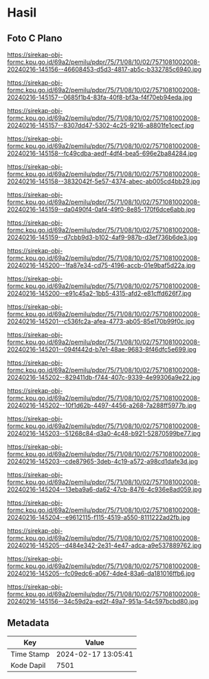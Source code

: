 # Hasil

## Foto C Plano

https://sirekap-obj-formc.kpu.go.id/69a2/pemilu/pdpr/75/71/08/10/02/7571081002008-20240216-145156--46608453-d5d3-4817-ab5c-b332785c6940.jpg

https://sirekap-obj-formc.kpu.go.id/69a2/pemilu/pdpr/75/71/08/10/02/7571081002008-20240216-145157--0685f1b4-83fa-40f8-bf3a-f4f70eb94eda.jpg

https://sirekap-obj-formc.kpu.go.id/69a2/pemilu/pdpr/75/71/08/10/02/7571081002008-20240216-145157--8307dd47-5302-4c25-9216-a8801fe1cecf.jpg

https://sirekap-obj-formc.kpu.go.id/69a2/pemilu/pdpr/75/71/08/10/02/7571081002008-20240216-145158--fc49cdba-aedf-4df4-bea5-696e2ba84284.jpg

https://sirekap-obj-formc.kpu.go.id/69a2/pemilu/pdpr/75/71/08/10/02/7571081002008-20240216-145158--3832042f-5e57-4374-abec-ab005cd4bb29.jpg

https://sirekap-obj-formc.kpu.go.id/69a2/pemilu/pdpr/75/71/08/10/02/7571081002008-20240216-145159--da0490f4-0af4-49f0-8e85-170f6dce6abb.jpg

https://sirekap-obj-formc.kpu.go.id/69a2/pemilu/pdpr/75/71/08/10/02/7571081002008-20240216-145159--d7cbb9d3-b102-4af9-987b-d3ef736b6de3.jpg

https://sirekap-obj-formc.kpu.go.id/69a2/pemilu/pdpr/75/71/08/10/02/7571081002008-20240216-145200--1fa87e34-cd75-4196-accb-01e9baf5d22a.jpg

https://sirekap-obj-formc.kpu.go.id/69a2/pemilu/pdpr/75/71/08/10/02/7571081002008-20240216-145200--e91c45a2-1bb5-4315-afd2-e81cffd626f7.jpg

https://sirekap-obj-formc.kpu.go.id/69a2/pemilu/pdpr/75/71/08/10/02/7571081002008-20240216-145201--c536fc2a-afea-4773-ab05-85e170b99f0c.jpg

https://sirekap-obj-formc.kpu.go.id/69a2/pemilu/pdpr/75/71/08/10/02/7571081002008-20240216-145201--094f442d-b7e1-48ae-9683-8f46dfc5e699.jpg

https://sirekap-obj-formc.kpu.go.id/69a2/pemilu/pdpr/75/71/08/10/02/7571081002008-20240216-145202--829411db-f744-407c-9339-4e99306a9e22.jpg

https://sirekap-obj-formc.kpu.go.id/69a2/pemilu/pdpr/75/71/08/10/02/7571081002008-20240216-145202--10f1d62b-4497-4456-a268-7a288ff5977b.jpg

https://sirekap-obj-formc.kpu.go.id/69a2/pemilu/pdpr/75/71/08/10/02/7571081002008-20240216-145203--51268c84-d3a0-4c48-b921-52870599be77.jpg

https://sirekap-obj-formc.kpu.go.id/69a2/pemilu/pdpr/75/71/08/10/02/7571081002008-20240216-145203--cde87965-3deb-4c19-a572-a98cd1dafe3d.jpg

https://sirekap-obj-formc.kpu.go.id/69a2/pemilu/pdpr/75/71/08/10/02/7571081002008-20240216-145204--13eba9a6-da62-47cb-8476-4c936e8ad059.jpg

https://sirekap-obj-formc.kpu.go.id/69a2/pemilu/pdpr/75/71/08/10/02/7571081002008-20240216-145204--e9612115-f115-4519-a550-8111222ad2fb.jpg

https://sirekap-obj-formc.kpu.go.id/69a2/pemilu/pdpr/75/71/08/10/02/7571081002008-20240216-145205--d484e342-2e31-4e47-adca-a9e537889762.jpg

https://sirekap-obj-formc.kpu.go.id/69a2/pemilu/pdpr/75/71/08/10/02/7571081002008-20240216-145205--fc09edc6-a067-4de4-83a6-da181016ffb6.jpg

https://sirekap-obj-formc.kpu.go.id/69a2/pemilu/pdpr/75/71/08/10/02/7571081002008-20240216-145156--34c59d2a-ed2f-49a7-951a-54c597bcbd80.jpg


## Metadata

| Key        | Value               |
| ---------- | ------------------- |
| Time Stamp | 2024-02-17 13:05:41 |
| Kode Dapil | 7501                |




